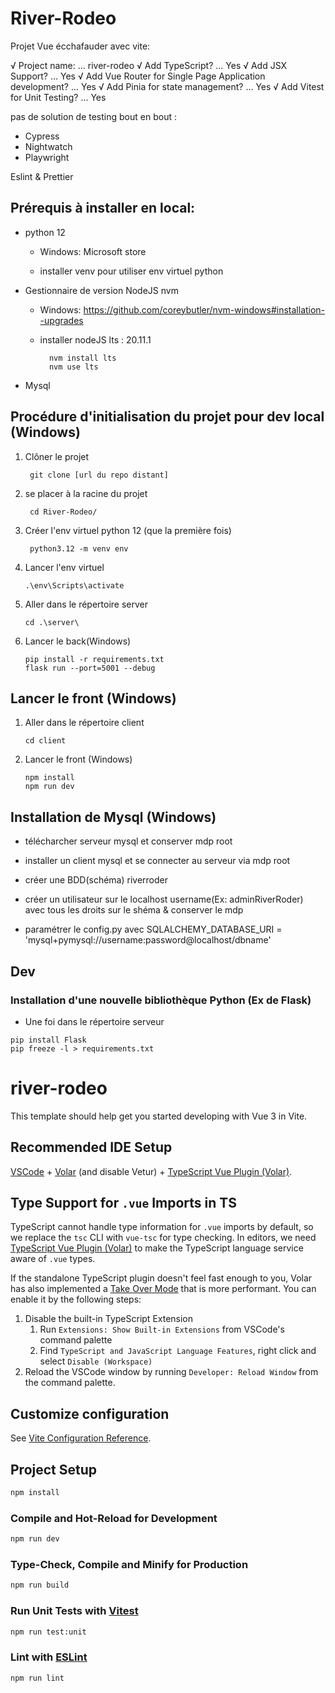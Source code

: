 # River-Rodeo
Projet Vue écchafauder avec vite:

√ Project name: ... river-rodeo
√ Add TypeScript? ... Yes
√ Add JSX Support? ... Yes
√ Add Vue Router for Single Page Application development? ... Yes
√ Add Pinia for state management? ... Yes
√ Add Vitest for Unit Testing? ... Yes

pas de solution de  testing bout en bout :

-  Cypress
- Nightwatch
- Playwright

Eslint  &  Prettier


## Prérequis à installer en local:
- python 12

    - Windows: Microsoft store

    - installer venv pour utiliser env virtuel  python

- Gestionnaire de version NodeJS nvm

    - Windows:  https://github.com/coreybutler/nvm-windows#installation--upgrades

    - installer nodeJS lts : 20.11.1

            nvm install lts
            nvm use lts

- Mysql
## Procédure d'initialisation du projet pour dev local (Windows)
1. Clôner le projet

        git clone [url du repo distant]

2. se placer à la racine du projet

        cd River-Rodeo/

3. Créer l'env virtuel python  12 (que la première fois)

        python3.12 -m venv env


4. Lancer l'env virtuel
    ````
    .\env\Scripts\activate
    ````
3. Aller dans le répertoire server
   ```
   cd .\server\
   ```
4. Lancer le back(Windows)

    ```
    pip install -r requirements.txt
    flask run --port=5001 --debug
    ```
## Lancer le front (Windows)
1. Aller dans le répertoire client
   ```
   cd client
   ```
2. Lancer le front (Windows)
    ```
    npm install
    npm run dev
    ```

## Installation de Mysql (Windows)
- télécharcher serveur mysql et conserver mdp root

- installer un client mysql et se connecter au serveur via mdp root
- créer une BDD(schéma) riverroder
- créer un utilisateur sur le localhost username(Ex: adminRiverRoder) avec tous les droits sur le shéma & conserver le mdp
- paramétrer le config.py avec SQLALCHEMY_DATABASE_URI = 'mysql+pymysql://username:password@localhost/dbname'

## Dev
### Installation d'une nouvelle bibliothèque Python (Ex de Flask)

- Une foi dans le répertoire serveur
```
pip install Flask
pip freeze -l > requirements.txt
```





# river-rodeo

This template should help get you started developing with Vue 3 in Vite.

## Recommended IDE Setup

[VSCode](https://code.visualstudio.com/) + [Volar](https://marketplace.visualstudio.com/items?itemName=Vue.volar) (and disable Vetur) + [TypeScript Vue Plugin (Volar)](https://marketplace.visualstudio.com/items?itemName=Vue.vscode-typescript-vue-plugin).

## Type Support for `.vue` Imports in TS

TypeScript cannot handle type information for `.vue` imports by default, so we replace the `tsc` CLI with `vue-tsc` for type checking. In editors, we need [TypeScript Vue Plugin (Volar)](https://marketplace.visualstudio.com/items?itemName=Vue.vscode-typescript-vue-plugin) to make the TypeScript language service aware of `.vue` types.

If the standalone TypeScript plugin doesn't feel fast enough to you, Volar has also implemented a [Take Over Mode](https://github.com/johnsoncodehk/volar/discussions/471#discussioncomment-1361669) that is more performant. You can enable it by the following steps:

1. Disable the built-in TypeScript Extension
    1) Run `Extensions: Show Built-in Extensions` from VSCode's command palette
    2) Find `TypeScript and JavaScript Language Features`, right click and select `Disable (Workspace)`
2. Reload the VSCode window by running `Developer: Reload Window` from the command palette.

## Customize configuration

See [Vite Configuration Reference](https://vitejs.dev/config/).

## Project Setup

```sh
npm install
```

### Compile and Hot-Reload for Development

```sh
npm run dev
```

### Type-Check, Compile and Minify for Production

```sh
npm run build
```

### Run Unit Tests with [Vitest](https://vitest.dev/)

```sh
npm run test:unit
```

### Lint with [ESLint](https://eslint.org/)

```sh
npm run lint
```


